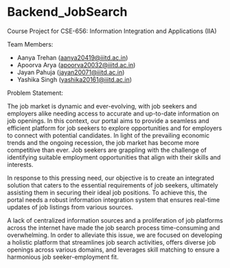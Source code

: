 # Backend_JobSearch

Course Project for CSE-656: Information Integration and Applications (IIA)

Team Members:
- Aanya Trehan (aanya20419@iiitd.ac.in)
- Apoorva Arya (apoorva20032@iiitd.ac.in)
- Jayan Pahuja (jayan20071@iiitd.ac.in)
- Yashika Singh (yashika20161@iiitd.ac.in)

Problem Statement:

The job market is dynamic and ever-evolving, with job seekers and employers alike needing access to accurate and up-to-date information on job openings. In this context, our portal aims to provide a seamless and efficient platform for job seekers to explore opportunities and for employers to connect with potential candidates. In light of the prevailing economic trends and the ongoing recession, the job market has become more competitive than ever. Job seekers are grappling with the challenge of identifying suitable employment opportunities that align with their skills and interests.

 In response to this pressing need, our objective is to create an integrated solution that caters to the essential requirements of job seekers, ultimately assisting them in securing their ideal job positions. To achieve this, the portal needs a robust information integration system that ensures real-time updates of job listings from various sources. 
 
A lack of centralized information sources and a proliferation of job platforms across the internet have made the job search process time-consuming and overwhelming. In order to alleviate this issue, we are focused on developing a holistic platform that streamlines job search activities, offers diverse job openings across various domains, and leverages skill matching to ensure a harmonious job seeker-employment fit.





